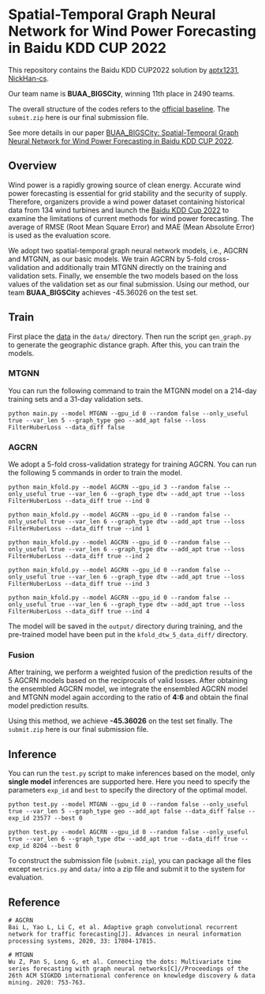 # Spatial-Temporal Graph Neural Network for Wind Power Forecasting in Baidu KDD CUP 2022

This repository contains the Baidu KDD CUP2022 solution by [aptx1231](https://github.com/aptx1231), [NickHan-cs](https://github.com/NickHan-cs).  

Our team name is **BUAA\_BIGSCity**, winning 11th place in 2490 teams. 

The overall structure of the codes refers to the [official baseline](https://github.com/PaddlePaddle/PGL/tree/main/examples/kddcup2022/wpf_baseline). The `submit.zip` here is our final submission file.

See more details in our paper [BUAA_BIGSCity: Spatial-Temporal Graph Neural Network for Wind Power Forecasting in Baidu KDD CUP 2022](https://arxiv.org/abs/2302.11159).

## Overview

Wind power is a rapidly growing source of clean energy. Accurate wind power forecasting is essential for grid stability and the security of supply. Therefore, organizers provide a wind power dataset containing historical data from 134 wind turbines and launch the [Baidu KDD Cup 2022](https://aistudio.baidu.com/aistudio/competition/detail/152/0/introduction) to examine the limitations of current methods for wind power forecasting. The average of RMSE (Root Mean Square Error) and MAE (Mean Absolute Error) is used as the evaluation score. 

We adopt two spatial-temporal graph neural network models, i.e., AGCRN and MTGNN, as our basic models. We train AGCRN by 5-fold cross-validation and additionally train MTGNN directly on the training and validation sets. Finally, we ensemble the two models based on the loss values of the validation set as our final submission. Using our method, our team **BUAA\_BIGSCity** achieves -45.36026 on the test set.

## Train

First place the [data](https://aistudio.baidu.com/aistudio/competition/detail/152/0/datasets) in the `data/` directory. Then run the script `gen_graph.py` to generate the geographic distance graph. After this, you can train the models.

### MTGNN

You can run the following command to train the MTGNN model on a 214-day training sets and a 31-day validation sets.

```shell
python main.py --model MTGNN --gpu_id 0 --random false --only_useful true --var_len 5 --graph_type geo --add_apt false --loss FilterHuberLoss --data_diff false
```

### AGCRN

We adopt a 5-fold cross-validation strategy for training AGCRN. You can run the following 5 commands in order to train the model.

```shell
python main_kfold.py --model AGCRN --gpu_id 3 --random false --only_useful true --var_len 6 --graph_type dtw --add_apt true --loss FilterHuberLoss --data_diff true --ind 0

python main_kfold.py --model AGCRN --gpu_id 0 --random false --only_useful true --var_len 6 --graph_type dtw --add_apt true --loss FilterHuberLoss --data_diff true --ind 1

python main_kfold.py --model AGCRN --gpu_id 0 --random false --only_useful true --var_len 6 --graph_type dtw --add_apt true --loss FilterHuberLoss --data_diff true --ind 2

python main_kfold.py --model AGCRN --gpu_id 0 --random false --only_useful true --var_len 6 --graph_type dtw --add_apt true --loss FilterHuberLoss --data_diff true --ind 3

python main_kfold.py --model AGCRN --gpu_id 0 --random false --only_useful true --var_len 6 --graph_type dtw --add_apt true --loss FilterHuberLoss --data_diff true --ind 4
```

The model will be saved in the `output/` directory during training, and the pre-trained model have been put in the `kfold_dtw_5_data_diff/` directory.

### Fusion

After training, we perform a weighted fusion of the prediction results of the 5 AGCRN models based on the reciprocals of valid losses. After obtaining the ensembled AGCRN model, we integrate the ensembled AGCRN model and MTGNN model again according to the ratio of **4:6** and obtain the final model prediction results. 

Using this method, we achieve **-45.36026** on the test set finally. The `submit.zip` here is our final submission file.

## Inference

You can run the `test.py` script to make inferences based on the model, only **single model** inferences are supported here. Here you need to specify the parameters `exp_id` and `best` to specify the directory of the optimal model.

```shell
python test.py --model MTGNN --gpu_id 0 --random false --only_useful true --var_len 5 --graph_type geo --add_apt false --data_diff false --exp_id 23577 --best 0

python test.py --model AGCRN --gpu_id 0 --random false --only_useful true --var_len 6 --graph_type dtw --add_apt true --data_diff true --exp_id 8204 --best 0
```

To construct the submission file (`submit.zip`), you can package all the files except `metrics.py` and `data/` into a zip file and submit it to the system for evaluation.

## Reference

```
# AGCRN
Bai L, Yao L, Li C, et al. Adaptive graph convolutional recurrent network for traffic forecasting[J]. Advances in neural information processing systems, 2020, 33: 17804-17815.

# MTGNN
Wu Z, Pan S, Long G, et al. Connecting the dots: Multivariate time series forecasting with graph neural networks[C]//Proceedings of the 26th ACM SIGKDD international conference on knowledge discovery & data mining. 2020: 753-763.
```
